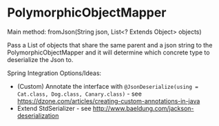 # PolymorphicObjectMapper
Main method: fromJson(String json, List<? Extends Object> objects)

Pass a List of objects that share the same parent and a json string to the PolymorphicObjectMapper and it will determine which concrete type to deserialize the Json to.  

Spring Integration Options/Ideas:
- (Custom) Annotate the interface with `@JsonDeserialize(using = Cat.class, Dog.class, Canary.class)` - see https://dzone.com/articles/creating-custom-annotations-in-java
- Extend StdSerializer - see http://www.baeldung.com/jackson-deserialization 
